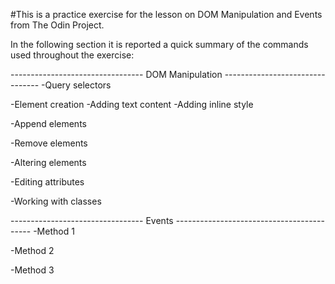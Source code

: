 #This is a practice exercise for the lesson on DOM Manipulation and Events from The Odin Project.

In the following section it is reported a quick summary of the commands used throughout the exercise:

--------------------------------- DOM Manipulation --------------------------------
-Query selectors

-Element creation
    -Adding text content
    -Adding inline style

-Append elements

-Remove elements

-Altering elements

-Editing attributes

-Working with classes

--------------------------------- Events ------------------------------------------
-Method 1

-Method 2

-Method 3



